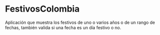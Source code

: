 # FestivosColombia
Aplicación que muestra los festivos de uno o varios años o de un rango de fechas, también valida si una fecha es un día festivo o no.
